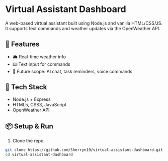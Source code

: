 # Virtual Assistant Dashboard
A web-based virtual assistant built using Node.js and vanilla HTML/CSS/JS. It supports text commands and weather updates via the OpenWeather API.

## 🌟 Features
- 🌦️ Real-time weather info
- ⌨️ Text input for commands
- 🧠 Future scope: AI chat, task reminders, voice commands

## 🧰 Tech Stack
- Node.js + Express
- HTML5, CSS3, JavaScript
- OpenWeather API

## 📦 Setup & Run
1. Clone the repo:
```bash
git clone https://github.com/Sherryn19/virtual-assistant-dashboard.git
cd virtual-assistant-dashboard
